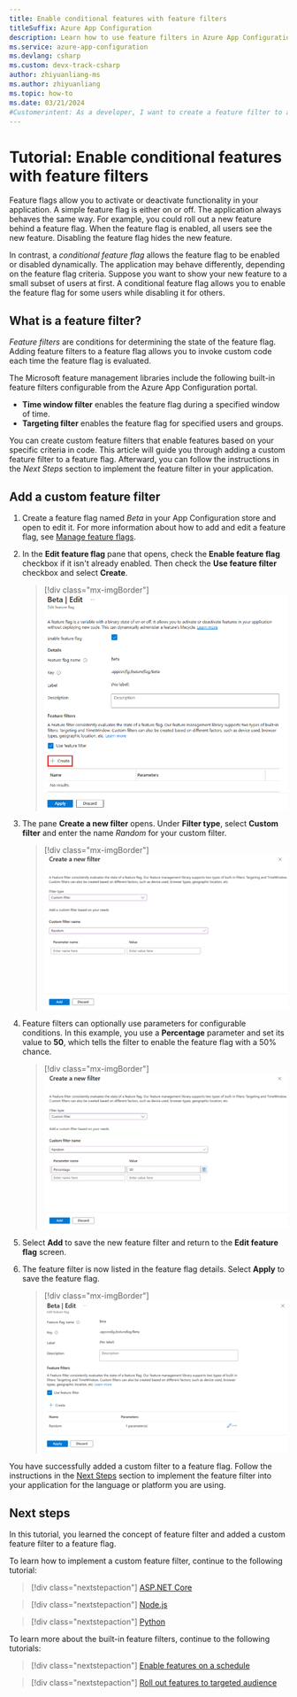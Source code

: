 ```yaml
---
title: Enable conditional features with feature filters
titleSuffix: Azure App Configuration
description: Learn how to use feature filters in Azure App Configuration to enable conditional feature flags for your application.
ms.service: azure-app-configuration
ms.devlang: csharp
ms.custom: devx-track-csharp
author: zhiyuanliang-ms
ms.author: zhiyuanliang
ms.topic: how-to
ms.date: 03/21/2024
#Customerintent: As a developer, I want to create a feature filter to activate a feature flag depending on a specific scenario.
---
```


# Tutorial: Enable conditional features with feature filters

Feature flags allow you to activate or deactivate functionality in your application. A simple feature flag is either on or off. The application always behaves the same way. For example, you could roll out a new feature behind a feature flag. When the feature flag is enabled, all users see the new feature. Disabling the feature flag hides the new feature.

In contrast, a _conditional feature flag_ allows the feature flag to be enabled or disabled dynamically. The application may behave differently, depending on the feature flag criteria. Suppose you want to show your new feature to a small subset of users at first. A conditional feature flag allows you to enable the feature flag for some users while disabling it for others. 

## What is a feature filter?

_Feature filters_ are conditions for determining the state of the feature flag. Adding feature filters to a feature flag allows you to invoke custom code each time the feature flag is evaluated.

The Microsoft feature management libraries include the following built-in feature filters configurable from the Azure App Configuration portal.

- **Time window filter** enables the feature flag during a specified window of time.
- **Targeting filter** enables the feature flag for specified users and groups.

You can create custom feature filters that enable features based on your specific criteria in code. This article will guide you through adding a custom feature filter to a feature flag. Afterward, you can follow the instructions in the *Next Steps* section to implement the feature filter in your application.

## Add a custom feature filter

1. Create a feature flag named *Beta* in your App Configuration store and open to edit it. For more information about how to add and edit a feature flag, see [Manage feature flags](./manage-feature-flags.md).

1. In the **Edit feature flag** pane that opens, check the **Enable feature flag** checkbox if it isn't already enabled. Then check the **Use feature filter** checkbox and select **Create**.

    > [!div class="mx-imgBorder"]
    > ![Screenshot of the Azure portal, filling out the form 'Edit feature flag'.](./media/feature-filters/edit-a-feature-flag.png)

1. The pane **Create a new filter** opens. Under **Filter type**, select **Custom filter** and enter the name *Random* for your custom filter.

    > [!div class="mx-imgBorder"]
    > ![Screenshot of the Azure portal, creating a new custom filter.](./media/feature-filters/add-custom-filter.png)

1. Feature filters can optionally use parameters for configurable conditions. In this example, you use a **Percentage** parameter and set its value to **50**, which tells the filter to enable the feature flag with a 50% chance.

    > [!div class="mx-imgBorder"]
    > ![Screenshot of the Azure portal, adding paramters for the custom filter.](./media/feature-filters/add-custom-filter-parameter.png)

1. Select **Add** to save the new feature filter and return to the **Edit feature flag** screen.

1. The feature filter is now listed in the feature flag details. Select **Apply** to save the feature flag.

    > [!div class="mx-imgBorder"]
    > ![Screenshot of the Azure portal, applying new custom filter.](./media/feature-filters/feature-flag-edit-apply-filter.png)

You have successfully added a custom filter to a feature flag. Follow the instructions in the [Next Steps](#next-steps) section to implement the feature filter into your application for the language or platform you are using.

## Next steps

In this tutorial, you learned the concept of feature filter and added a custom feature filter to a feature flag.

To learn how to implement a custom feature filter, continue to the following tutorial:

> [!div class="nextstepaction"]
> [ASP.NET Core](./howto-feature-filters-aspnet-core.md)

> [!div class="nextstepaction"]
> [Node.js](./howto-feature-filters-javascript.md)

> [!div class="nextstepaction"]
> [Python](./howto-feature-filters-python.md)

To learn more about the built-in feature filters, continue to the following tutorials:

> [!div class="nextstepaction"]
> [Enable features on a schedule](./howto-timewindow-filter.md)

> [!div class="nextstepaction"]
> [Roll out features to targeted audience](./howto-targetingfilter.md)